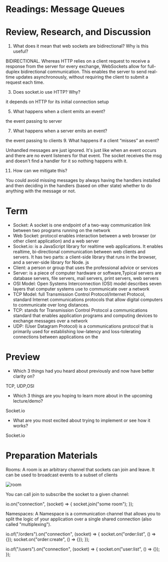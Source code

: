 # Readings: Message Queues

# Review, Research, and Discussion

1. What does it mean that web sockets are bidirectional? Why is this useful?


BIDIRECTIONAL. Whereas HTTP relies on a client request to receive a response from the server for every exchange, WebSockets allow for full-duplex bidirectional communication. This enables the server to send real-time updates asynchronously, without requiring the client to submit a request each time.

3. Does socket.io use HTTP? Why?

it depends on HTTP for its initial connection setup

5. What happens when a client emits an event?

the event passing to server

7. What happens when a server emits an event?

the event passing to clients
9. What happens if a client “misses” an event?

Unhandled messages are just ignored. It's just like when an event occurs and there are no event listeners for that event. The socket receives the msg and doesn't find a handler for it so nothing happens with it.

11. How can we mitigate this?

You could avoid missing messages by always having the handlers installed and then deciding in the handlers (based on other state) whether to do anything with the message or not.

# Term

* Socket: A socket is one endpoint of a two-way communication link between two programs running on the network
* Web Socket: protocol enables interaction between a web browser (or other client application) and a web server
* Socket.io: is a JavaScript library for realtime web applications. It enables realtime, bi-directional communication between web clients and servers. It has two parts: a client-side library that runs in the browser, and a server-side library for Node. js
* Client:  a person or group that uses the professional advice or services
* Server: is a piece of computer hardware or software,Typical servers are database servers, file servers, mail servers, print servers, web servers
* OSI Model: Open Systems Interconnection (OSI) model describes seven layers that computer systems use to communicate over a network
* TCP Model:  full Transmission Control Protocol/Internet Protocol, standard Internet communications protocols that allow digital computers to communicate over long distances.
* TCP: stands for Transmission Control Protocol a communications standard that enables application programs and computing devices to exchange messages over a network
* UDP: (User Datagram Protocol) is a communications protocol that is primarily used for establishing low-latency and loss-tolerating connections between applications on the 

# Preview

* Which 3 things had you heard about previously and now have better clarity on?

TCP, UDP,OSI
* Which 3 things are you hoping to learn more about in the upcoming lecture/demo?

Socket.io
* What are you most excited about trying to implement or see how it works?

Socket.io

# Preparation Materials

Rooms:
A room is an arbitrary channel that sockets can join and leave. It can be used to broadcast events to a subset of clients

![room](https://socket.io/images/rooms.png)

You can call join to subscribe the socket to a given channel:

io.on("connection", (socket) => {
  socket.join("some room");
});

Namespaces:
A Namespace is a communication channel that allows you to split the logic of your application over a single shared connection (also called "multiplexing").

io.of("/orders").on("connection", (socket) => {
  socket.on("order:list", () => {});
  socket.on("order:create", () => {});
});

io.of("/users").on("connection", (socket) => {
  socket.on("user:list", () => {});
});
